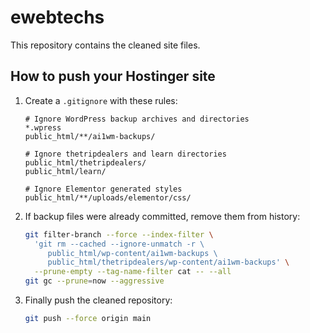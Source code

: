 # ewebtechs

This repository contains the cleaned site files.

## How to push your Hostinger site

1. Create a `.gitignore` with these rules:

   ```
   # Ignore WordPress backup archives and directories
   *.wpress
   public_html/**/ai1wm-backups/

   # Ignore thetripdealers and learn directories
   public_html/thetripdealers/
   public_html/learn/

   # Ignore Elementor generated styles
   public_html/**/uploads/elementor/css/
   ```

2. If backup files were already committed, remove them from history:

   ```bash
   git filter-branch --force --index-filter \
     'git rm --cached --ignore-unmatch -r \
        public_html/wp-content/ai1wm-backups \
        public_html/thetripdealers/wp-content/ai1wm-backups' \
     --prune-empty --tag-name-filter cat -- --all
   git gc --prune=now --aggressive
   ```

3. Finally push the cleaned repository:

   ```bash
   git push --force origin main
   ```


